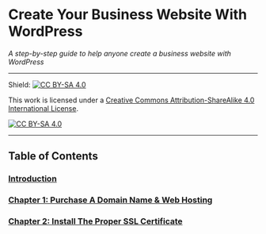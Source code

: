 # Create Your Business Website With WordPress

*A step-by-step guide to help anyone create a business website with WordPress*

---

Shield: [![CC BY-SA 4.0][cc-by-sa-shield]][cc-by-sa]

This work is licensed under a
[Creative Commons Attribution-ShareAlike 4.0 International License][cc-by-sa].

[![CC BY-SA 4.0][cc-by-sa-image]][cc-by-sa]

[cc-by-sa]: http://creativecommons.org/licenses/by-sa/4.0/
[cc-by-sa-image]: https://licensebuttons.net/l/by-sa/4.0/88x31.png
[cc-by-sa-shield]: https://img.shields.io/badge/License-CC%20BY--SA%204.0-lightgrey.svg

---

## Table of Contents
### [Introduction](https://github.com/brittbot-bgates/create-your-business-website-with-wordpress/blob/main/create_your_business_website_with_wordpress.md#introduction)
### [Chapter 1: Purchase A Domain Name & Web Hosting](https://github.com/brittbot-bgates/create-your-business-website-with-wordpress/blob/main/create_your_business_website_with_wordpress.md#chapter1)
### [Chapter 2: Install The Proper SSL Certificate](https://github.com/brittbot-bgates/create-your-business-website-with-wordpress/blob/main/create_your_business_website_with_wordpress.md#chapter2)
